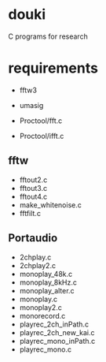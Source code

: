 # douki
C programs for research

# requirements

- fftw3
- umasig

- Proctool/fft.c
- Proctool/ifft.c

## fftw
- fftout2.c
- fftout3.c
- fftout4.c
- make_whitenoise.c
- fftfilt.c

## Portaudio
- 2chplay.c
- 2chplay2.c
- monoplay_48k.c
- monoplay_8kHz.c
- monoplay_alter.c
- monoplay.c
- monoplay2.c
- monorecord.c
- playrec_2ch_inPath.c
- playrec_2ch_new_kai.c
- playrec_mono_inPath.c
- playrec_mono.c